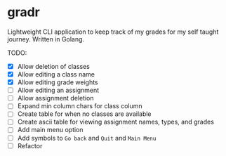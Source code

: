 # gradr

Lightweight CLI application to keep track of my grades for my self taught journey. Written in Golang.

TODO:

- [x] Allow deletion of classes
- [x] Allow editing a class name
- [x] Allow editing grade weights
- [ ] Allow editing an assignment
- [ ] Allow assignment deletion
- [ ] Expand min column chars for class column
- [ ] Create table for when no classes are available
- [ ] Create ascii table for viewing assignment names, types, and grades
- [ ] Add main menu option
- [ ] Add symbols to `Go back` and `Quit` and `Main Menu`
- [ ] Refactor
